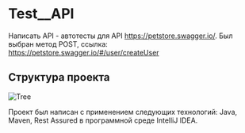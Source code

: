 # Test__API
Написать API - автотесты для API https://petstore.swagger.io/.
Был выбран метод POST, ссылка: https://petstore.swagger.io/#/user/createUser 
 
## Структура проекта  
![Tree](https://user-images.githubusercontent.com/75842400/185626854-805155bb-b005-47b3-9124-7caedd6bac3b.PNG)

Проект был написан с применением следующих технологий: Java, Maven, Rest Assured в программной среде IntelliJ IDEA. 

